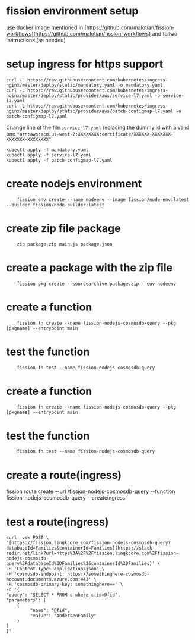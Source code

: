 
# fission environment setup
use docker image mentioned in [https://github.com/malotian/fission-workflows](https://github.com/malotian/fission-workflows) and follwo instructions (as needed)

#  setup ingress for https support 
	
	curl -L https://raw.githubusercontent.com/kubernetes/ingress-nginx/master/deploy/static/mandatory.yaml -o mandatory.yaml
	curl -L https://raw.githubusercontent.com/kubernetes/ingress-nginx/master/deploy/static/provider/aws/service-l7.yaml -o service-l7.yaml
	curl -L https://raw.githubusercontent.com/kubernetes/ingress-nginx/master/deploy/static/provider/aws/patch-configmap-l7.yaml -o patch-configmap-l7.yaml

Change line of the file `service-l7.yaml` replacing the dummy id with a valid one `"arn:aws:acm:us-west-2:XXXXXXXX:certificate/XXXXXX-XXXXXXX-XXXXXXX-XXXXXXXX"`

	kubectl apply -f mandatory.yaml
	kubectl apply -f service-l7.yaml
	kubectl apply -f patch-configmap-l7.yaml

# create nodejs environment
        fission env create --name nodeenv --image fission/node-env:latest --builder fission/node-builder:latest
# create zip file package
        zip package.zip main.js package.json
# create a package with the zip file
        fission pkg create --sourcearchive package.zip --env nodeenv
# create a function
        fission fn create --name fission-nodejs-cosmosdb-query --pkg [pkgname] --entrypoint main
# test the function
        fission fn test --name fission-nodejs-cosmosdb-query

# create a function
        fission fn create --name fission-nodejs-cosmosdb-query --pkg [pkgname] --entrypoint main
# test the function
        fission fn test --name fission-nodejs-cosmosdb-query

# create a route(ingress)
fission route create --url /fission-nodejs-cosmosdb-query --function fission-nodejs-cosmosdb-query --createingress

# test a route(ingress)
	curl -vsk POST \  
	'[https://fission.lingkcore.com/fission-nodejs-cosmosdb-query?databaseId=Families&containerId=Families](https://slack-redir.net/link?url=https%3A%2F%2Ffission.lingkcore.com%2Ffission-nodejs-cosmosdb-query%3FdatabaseId%3DFamilies%26containerId%3DFamilies)' \  
	-H 'Content-Type: application/json' \  
	-H 'cosmosdb-endpoint: https://somethinghere-cosmosdb-account.documents.azure.com:443' \  
	-H 'cosmosdb-primary-key: somethinghere==' \  
	-d '{  
	"query": "SELECT * FROM c where c.id=@fid",  
	"parameters": [  
	    {  
	         "name": "@fid",  
	         "value": "AndersenFamily"  
	    }  
	]  
	}'
